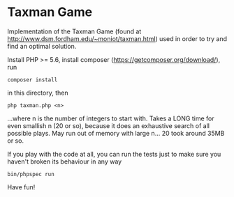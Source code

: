 Taxman Game
===========

Implementation of the Taxman Game (found at <http://www.dsm.fordham.edu/~moniot/taxman.html>) used in order to try and
find an optimal solution.

Install PHP >= 5.6, install composer (<https://getcomposer.org/download/>), run

    composer install

in this directory, then

    php taxman.php <n>

...where n is the number of integers to start with. Takes a LONG time for even smallish n (20 or so), because it does an
exhaustive search of all possible plays. May run out of memory with large n... 20 took around 35MB or so.

If you play with the code at all, you can run the tests just to make sure you haven't broken its behaviour in any way

    bin/phpspec run

Have fun!
